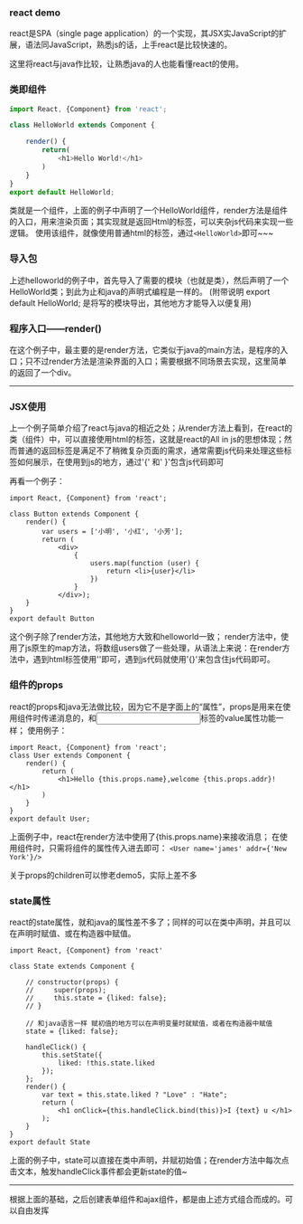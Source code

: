 ### react demo

react是SPA（single page application）的一个实现，其JSX实JavaScript的扩展，语法同JavaScript，熟悉js的话，上手react是比较快速的。

这里将react与java作比较，让熟悉java的人也能看懂react的使用。

### 类即组件
```javascript
import React, {Component} from 'react';

class HelloWorld extends Component {

    render() {
        return(
            <h1>Hello World!</h1>
        )
    }
}
export default HelloWorld;
```
类就是一个组件，上面的例子中声明了一个HelloWorld组件，render方法是组件的入口，用来渲染页面；其实现就是返回Html的标签，可以夹杂js代码来实现一些逻辑。
使用该组件，就像使用普通html的标签，通过`<HelloWorld>`即可~~~
### 导入包
上述helloworld的例子中，首先导入了需要的模块（也就是类），然后声明了一个HelloWorld类；到此为止和java的声明式编程是一样的。
(附带说明 export default HelloWorld; 是将写的模块导出，其他地方才能导入以便复用)
### 程序入口——render()
在这个例子中，最主要的是render方法，它类似于java的main方法，是程序的入口；只不过render方法是渲染界面的入口；需要根据不同场景去实现，这里简单的返回了一个div。


---

### JSX使用
上一个例子简单介绍了react与java的相近之处；从render方法上看到，在react的类（组件）中，可以直接使用html的标签，这就是react的All in js的思想体现；然而普通的返回标签是满足不了稍微复杂页面的需求，通常需要js代码来处理这些标签如何展示，在使用到js的地方，通过'{' 和' }'包含js代码即可

再看一个例子：
```
import React, {Component} from 'react';

class Button extends Component {
    render() {
        var users = ['小明', '小红', '小芳'];
        return (
            <div>
                {
                    users.map(function (user) {
                        return <li>{user}</li>
                    })
                }
            </div>);
    }
}
export default Button
```

这个例子除了render方法，其他地方大致和helloworld一致；
render方法中，使用了js原生的map方法，将数组users做了一些处理，从语法上来说：在render方法中，遇到html标签使用'<xx>'即可，遇到js代码就使用'{}'来包含住js代码即可。

### 组件的props
react的props和java无法做比较，因为它不是字面上的“属性”，props是用来在使用组件时传递消息的，和<input>标签的value属性功能一样；
使用例子：
```
import React, {Component} from 'react';
class User extends Component {
    render() {
        return (
            <h1>Hello {this.props.name},welcome {this.props.addr}!</h1>
        )
    }
}
export default User;
```
上面例子中，react在render方法中使用了{this.props.name}来接收消息；
在使用组件时，只需将组件的属性传入进去即可：
`<User name='james' addr={'New York'}/>`

关于props的children可以惨老demo5，实际上差不多

### state属性
react的state属性，就和java的属性差不多了；同样的可以在类中声明，并且可以在声明时赋值、或在构造器中赋值。
```
import React, {Component} from 'react'

class State extends Component {

    // constructor(props) {
    //     super(props);
    //     this.state = {liked: false};
    // }

    // 和java语言一样 赋初值的地方可以在声明变量时就赋值，或者在构造器中赋值
    state = {liked: false};

    handleClick() {
        this.setState({
            liked: !this.state.liked
        });
    };
    render() {
        var text = this.state.liked ? "Love" : "Hate";
        return (
            <h1 onClick={this.handleClick.bind(this)}>I {text} u </h1>
        );
    }
}
export default State
```
上面的例子中，state可以直接在类中声明，并赋初始值；在render方法中每次点击文本，触发handleClick事件都会更新state的值~

---
根据上面的基础，之后创建表单组件和ajax组件，都是由上述方式组合而成的。可以自由发挥